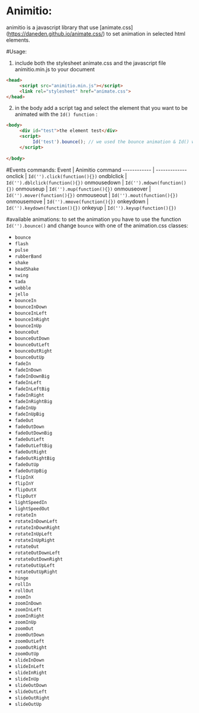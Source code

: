 # Animitio:
animitio is a javascript library that use [animate.css] (https://daneden.github.io/animate.css/) to set animation in selected html elements.

#Usage:
1. include both the stylesheet animate.css and the javascript file animitio.min.js to your document
  
  ```html
<head>
       <script src="animitio.min.js"></script>
       <link rel="stylesheet" href="animate.css">
</head>
```
2. in the body add a script tag and select the element that you want to be animated with the `Id() function`  :

  ```html
<body>
       <div id="test">the element test</div> 
       <script>
            Id('test').bounce(); // we used the bounce animation & Id() with Uppercase i
       </script>
       
</body>
```

#Events commands:
Event | Animitio command
------------ | -------------
onclick | `Id('').click(function(){})`
ondblclick | `Id('').dblclick(function(){})`
onmousedown | `Id('').mdown(function(){})`
onmouseup | `Id('').mup(function(){})`
onmouseover | `Id('').mover(function(){})`
onmouseout | `Id('').mout(function(){})`
onmousemove | `Id('').mmove(function(){})`
onkeydown | `Id('').keydown(function(){})`
onkeyup | `Id('').keyup(function(){})`

#available animations:
to set the animation you have to use the function `Id('').bounce()` and change `bounce` with one of the animation.css classes:
* `bounce`
* `flash`
* `pulse`
* `rubberBand`
* `shake`
* `headShake`
* `swing`
* `tada`
* `wobble`
* `jello`
* `bounceIn`
* `bounceInDown`
* `bounceInLeft`
* `bounceInRight`
* `bounceInUp`
* `bounceOut`
* `bounceOutDown`
* `bounceOutLeft`
* `bounceOutRight`
* `bounceOutUp`
* `fadeIn`
* `fadeInDown`
* `fadeInDownBig`
* `fadeInLeft`
* `fadeInLeftBig`
* `fadeInRight`
* `fadeInRightBig`
* `fadeInUp`
* `fadeInUpBig`
* `fadeOut`
* `fadeOutDown`
* `fadeOutDownBig`
* `fadeOutLeft`
* `fadeOutLeftBig`
* `fadeOutRight`
* `fadeOutRightBig`
* `fadeOutUp`
* `fadeOutUpBig`
* `flipInX`
* `flipInY`
* `flipOutX`
* `flipOutY`
* `lightSpeedIn`
* `lightSpeedOut`
* `rotateIn`
* `rotateInDownLeft`
* `rotateInDownRight`
* `rotateInUpLeft`
* `rotateInUpRight`
* `rotateOut`
* `rotateOutDownLeft`
* `rotateOutDownRight`
* `rotateOutUpLeft`
* `rotateOutUpRight`
* `hinge`
* `rollIn`
* `rollOut`
* `zoomIn`
* `zoomInDown`
* `zoomInLeft`
* `zoomInRight`
* `zoomInUp`
* `zoomOut`
* `zoomOutDown`
* `zoomOutLeft`
* `zoomOutRight`
* `zoomOutUp`
* `slideInDown`
* `slideInLeft`
* `slideInRight`
* `slideInUp`
* `slideOutDown`
* `slideOutLeft`
* `slideOutRight`
* `slideOutUp`
